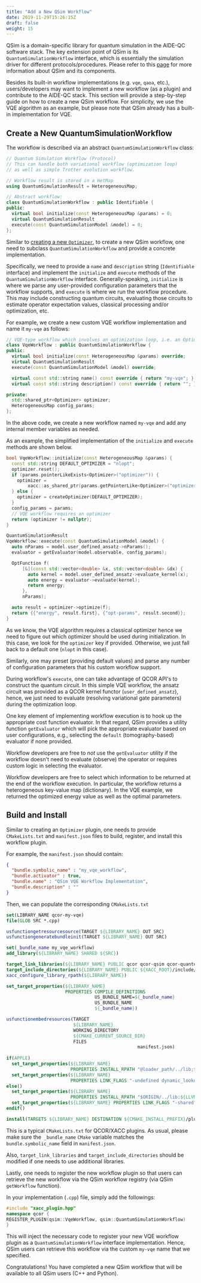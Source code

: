 ```yaml
---
title: "Add a New QSim Workflow"
date: 2019-11-29T15:26:15Z
draft: false
weight: 15
---
```


QSim is a domain-specific library for quantum simulation in the AIDE-QC software stack. 
The key extension point of QSim is its `QuantumSimulationWorkflow` interface, which is essentially the simulation driver for different protocols/procedures. Please refer to this [page](/deploy/users/qsim/) for more information about QSim and its components. 

Besides its built-in workflow implementations (e.g. `vqe`, `qaoa`, etc.), users/developers may want to implement a new workflow (as a plugin) and contribute to the AIDE-QC stack. This section will provide a step-by-step guide on how to create a new QSim workflow. For simplicity, we use the VQE algorithm as an example, but please note that QSim already has a built-in implementation for VQE.

## <a id="create-workflow"></a> Create a New QuantumSimulationWorkflow 

The workflow is described via an abstract `QuantumSimulationWorkflow` class:

```cpp
// Quantum Simulation Workflow (Protocol)
// This can handle both variational workflow (optimization loop)
// as well as simple Trotter evolution workflow.

// Workflow result is stored in a HetMap
using QuantumSimulationResult = HeterogeneousMap;

// Abstract workflow:
class QuantumSimulationWorkflow : public Identifiable {
public:
  virtual bool initialize(const HeterogeneousMap &params) = 0;
  virtual QuantumSimulationResult
  execute(const QuantumSimulationModel &model) = 0;
};
```

Similar to [creating a new `Optimizer`](/deploy/developers/implement_optimizer/), to create a new QSim workflow, one need to subclass `QuantumSimulationWorkflow` and provide a concrete implementation.

Specifically, we need to provide a `name` and `description` string (`Identifiable` interface) and implement the `initialize` and `execute` methods of the `QuantumSimulationWorkflow` interface. Generally-speaking, `initialize` is where we parse any user-provided configuration parameters that the workflow supports, and `execute` is where we run the workflow procedure. This may include constructing quantum circuits, evaluating those circuits to estimate operator expectation values, classical processing and/or optimization, etc.

For example, we create a new custom VQE workflow implementation and name it `my-vqe` as follows:

```cpp
// VQE-type workflow which involves an optimization loop, i.e. an Optimizer.
class VqeWorkflow : public QuantumSimulationWorkflow {
public:
  virtual bool initialize(const HeterogeneousMap &params) override;
  virtual QuantumSimulationResult
  execute(const QuantumSimulationModel &model) override;

  virtual const std::string name() const override { return "my-vqe"; }
  virtual const std::string description() const override { return ""; }

private:
  std::shared_ptr<Optimizer> optimizer;
  HeterogeneousMap config_params;
};
```

In the above code, we create a new workflow named `my-vqe` and add any internal member variables as needed.

As an example, the simplified implementation of the `initialize` and `execute` methods are shown below.

```cpp
bool VqeWorkflow::initialize(const HeterogeneousMap &params) {
  const std::string DEFAULT_OPTIMIZER = "nlopt";
  optimizer.reset();
  if (params.pointerLikeExists<Optimizer>("optimizer")) {
    optimizer =
        xacc::as_shared_ptr(params.getPointerLike<Optimizer>("optimizer"));
  } else {
    optimizer = createOptimizer(DEFAULT_OPTIMIZER);
  }
  config_params = params;
  // VQE workflow requires an optimizer
  return (optimizer != nullptr);
}

QuantumSimulationResult
VqeWorkflow::execute(const QuantumSimulationModel &model) {
  auto nParams = model.user_defined_ansatz->nParams();
  evaluator = getEvaluator(model.observable, config_params);

  OptFunction f(
      [&](const std::vector<double> &x, std::vector<double> &dx) {
        auto kernel = model.user_defined_ansatz->evaluate_kernel(x);
        auto energy = evaluator->evaluate(kernel);
        return energy;
      },
      nParams);

  auto result = optimizer->optimize(f);
  return {{"energy", result.first}, {"opt-params", result.second}};
}
```

As we know, the VQE algorithm requires a classical optimizer hence we need to figure out which optimizer should be used during initialization.  In this case, we look for the `optimizer` key if provided. Otherwise, we just fall back to a default one (`nlopt` in this case).

Similarly, one may preset (providing default values) and parse any number of configuration parameters that his custom workflow support.

During workflow's `execute`, one can take advantage of QCOR API's to construct the quantum circuit. In this simple VQE workflow, the ansatz circuit was provided as a QCOR kernel functor (`user_defined_ansatz`), hence, we just need to evaluate (resolving variational gate parameters) during the optimization loop.

One key element of implementing workflow execution is to hook up the appropriate cost function evaluator. In that regard, QSim provides a utility function `getEvaluator` which will pick the appropriate evaluator based on user configurations, e.g., selecting the `default` (tomography-based) evaluator if none provided. 

Workflow developers are free to *not* use the `getEvaluator` utility if the workflow doesn't need to evaluate (observe) the operator or requires custom logic in selecting the evaluator.

Workflow developers are free to select which information to be returned at the end of the workflow execution. In particular, the workflow returns a heterogeneous key-value map (dictionary). In the VQE example, we returned the optimized energy value as well as the optimal parameters.

## <a id="build-workflow"></a> Build and Install

Similar to creating an `Optimizer` plugin, one needs to provide `CMakeLists.txt` and `manifest.json` files to build, register, and install this workflow plugin.

For example, the `manifest.json` should contain:

```json
{
  "bundle.symbolic_name" : "my_vqe_workflow",
  "bundle.activator" : true,
  "bundle.name" : "QSim VQE Workflow Implementation",
  "bundle.description" : ""
}

```

Then, we can populate the corresponding `CMakeLists.txt`

```cmake
set(LIBRARY_NAME qcor-my-vqe)
file(GLOB SRC *.cpp)

usfunctiongetresourcesource(TARGET ${LIBRARY_NAME} OUT SRC)
usfunctiongeneratebundleinit(TARGET ${LIBRARY_NAME} OUT SRC)

set(_bundle_name my_vqe_workflow)
add_library(${LIBRARY_NAME} SHARED ${SRC})

target_link_libraries(${LIBRARY_NAME} PUBLIC qcor qcor-qsim qcor-quantum-simulation)
target_include_directories(${LIBRARY_NAME} PUBLIC ${XACC_ROOT}/include/qcor)
xacc_configure_library_rpath(${LIBRARY_NAME})

set_target_properties(${LIBRARY_NAME}
                      PROPERTIES COMPILE_DEFINITIONS
                                 US_BUNDLE_NAME=${_bundle_name}
                                 US_BUNDLE_NAME
                                 ${_bundle_name})

usfunctionembedresources(TARGET
                         ${LIBRARY_NAME}
                         WORKING_DIRECTORY
                         ${CMAKE_CURRENT_SOURCE_DIR}
                         FILES
												 manifest.json)
												 
if(APPLE)
  set_target_properties(${LIBRARY_NAME}
                        PROPERTIES INSTALL_RPATH "@loader_path/../lib;${LLVM_INSTALL_PREFIX}/lib")
  set_target_properties(${LIBRARY_NAME}
                        PROPERTIES LINK_FLAGS "-undefined dynamic_lookup")
else()
  set_target_properties(${LIBRARY_NAME}
                        PROPERTIES INSTALL_RPATH "$ORIGIN/../lib:${LLVM_INSTALL_PREFIX}/lib")
  set_target_properties(${LIBRARY_NAME} PROPERTIES LINK_FLAGS "-shared")
endif()

install(TARGETS ${LIBRARY_NAME} DESTINATION ${CMAKE_INSTALL_PREFIX}/plugins)

```

This is a typical `CMakeLists.txt` for QCOR/XACC plugins. As usual, please make sure the` _bundle_name` `CMake` variable matches the `bundle.symbolic_name` field in `manifest.json`.

Also, `target_link_libraries` and `target_include_directories` should be modified if one needs to use additional libraries.

Lastly, one needs to register the new workflow plugin so that users can retrieve the new workflow via the QSim workflow registry (via QSim `getWorkflow` function).

In your implementation (`.cpp`) file, simply add the followings:  

```cpp
#include "xacc_plugin.hpp"
namespace qcor {
REGISTER_PLUGIN(qsim::VqeWorkflow, qsim::QuantumSimulationWorkflow)
}
```

This will inject the necessary code to register your new VQE workflow plugin as a `QuantumSimulationWorkflow` interface implementation. Hence, QSim users can retrieve this workflow via the custom `my-vqe` name that we specified. 

Congratulations! You have completed a new QSim workflow that will be available to all QSim users (C++ and Python). 